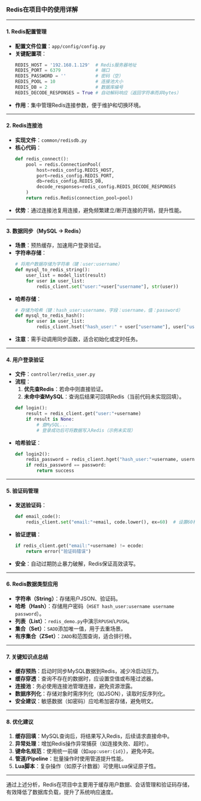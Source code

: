 ### Redis在项目中的使用详解

---

#### **1. Redis配置管理**
- **配置文件位置**：`app/config/config.py`
- **关键配置项**：
  ```python
  REDIS_HOST = '192.168.1.129'  # Redis服务器地址
  REDIS_PORT = 6379             # 端口
  REDIS_PASSWORD = ''           # 密码（空）
  REDIS_POOL = 10               # 连接池大小
  REDIS_DB = 2                  # 数据库编号
  REDIS_DECODE_RESPONSES = True # 自动解码响应（返回字符串而非bytes）
  ```
- **作用**：集中管理Redis连接参数，便于维护和切换环境。

---

#### **2. Redis连接池**
- **实现文件**：`common/redisdb.py`
- **核心代码**：
  ```python
  def redis_connect():
      pool = redis.ConnectionPool(
          host=redis_config.REDIS_HOST,
          port=redis_config.REDIS_PORT,
          db=redis_config.REDIS_DB,
          decode_responses=redis_config.REDIS_DECODE_RESPONSES
      )
      return redis.Redis(connection_pool=pool)
  ```
- **优势**：通过连接池复用连接，避免频繁建立/断开连接的开销，提升性能。

---

#### **3. 数据同步（MySQL → Redis）**
- **场景**：预热缓存，加速用户登录验证。
- **字符串存储**：
  ```python
  # 将用户数据存储为字符串（键：user:username）
  def mysql_to_redis_string():
      user_list = model_list(result)
      for user in user_list:
          redis_client.set("user:"+user["username"], str(user))
  ```
- **哈希存储**：
  ```python
  # 存储为哈希（键：hash_user:username，字段：username，值：password）
  def mysql_to_redis_hash():
      for user in user_list:
          redis_client.hset("hash_user:" + user["username"], user["username"], user["password"])
  ```
- **注意**：需手动调用同步函数，适合初始化或定时任务。

---

#### **4. 用户登录验证**
- **文件**：`controller/redis_user.py`
- **流程**：
  1. **优先查Redis**：若命中则直接验证。
  2. **未命中查MySQL**：查询后结果可回填Redis（当前代码未实现回填）。
  ```python
  def login():
      result = redis_client.get("user:"+username)
      if result is None:
          # 查MySQL...
          # 登录成功后可将数据写入Redis（示例未实现）
  ```
- **哈希验证**：
  ```python
  def login2():
      redis_password = redis_client.hget("hash_user:"+username, username)
      if redis_password == password:
          return success
  ```

---

#### **5. 验证码管理**
- **发送验证码**：
  ```python
  def email_code():
      redis_client.set("email:"+email, code.lower(), ex=60)  # 设置60秒过期
  ```
- **验证逻辑**：
  ```python
  if redis_client.get("email:"+username) != ecode:
      return error("验证码错误")
  ```
- **安全**：自动过期防止暴力破解，Redis保证高效读写。

---

#### **6. Redis数据类型应用**
- **字符串（String）**：存储用户JSON、验证码。
- **哈希（Hash）**：存储用户密码（`HSET hash_user:username username password`）。
- **列表（List）**：`redis_demo.py`中演示`RPUSH`/`LPUSH`。
- **集合（Set）**：`SADD`添加唯一值，用于去重场景。
- **有序集合（ZSet）**：`ZADD`和范围查询，适合排行榜。

---

#### **7. 关键知识点总结**
- **缓存预热**：启动时同步MySQL数据到Redis，减少冷启动压力。
- **缓存穿透**：查询不存在的数据时，应设置空值或布隆过滤器。
- **连接池**：务必使用连接池管理连接，避免资源泄露。
- **数据序列化**：存储对象时需序列化（如JSON），读取时反序列化。
- **安全建议**：敏感数据（如密码）应哈希加密存储，避免明文。

---

#### **8. 优化建议**
1. **缓存回填**：MySQL查询后，将结果写入Redis，后续请求直接命中。
2. **异常处理**：增加Redis操作异常捕获（如连接失败、超时）。
3. **键命名规范**：使用统一前缀（如`app:user:{id}`），避免冲突。
4. **管道/Pipeline**：批量操作时使用管道提升性能。
5. **Lua脚本**：复杂操作（如原子计数器）可使用Lua保证原子性。

---

通过上述分析，Redis在项目中主要用于缓存用户数据、会话管理和验证码存储，有效降低了数据库负载，提升了系统响应速度。